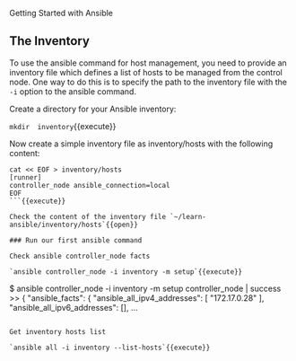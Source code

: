 Getting Started with Ansible

## The Inventory
To use the ansible command for host management, you need to provide an inventory file which defines a list of hosts to be managed from the control node. One way to do this is to specify the path to the inventory file with the `-i` option to the ansible command.


Create a directory for your Ansible inventory:

`mkdir  inventory`{{execute}}

Now create a simple inventory file as inventory/hosts with the following content:

```
cat << EOF > inventory/hosts
[runner]
controller_node ansible_connection=local
EOF
```{{execute}}

Check the content of the inventory file `~/learn-ansible/inventory/hosts`{{open}}

### Run our first ansible command

Check ansible controller_node facts

`ansible controller_node -i inventory -m setup`{{execute}}

```
$ ansible controller_node -i inventory -m setup
controller_node | success >> {
    "ansible_facts": {
        "ansible_all_ipv4_addresses": [
            "172.17.0.28"
        ], 
        "ansible_all_ipv6_addresses": [], 
        ...
```

Get inventory hosts list

`ansible all -i inventory --list-hosts`{{execute}}
